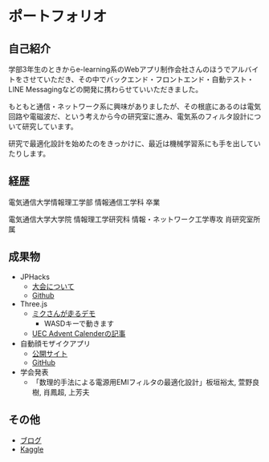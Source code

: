 # ポートフォリオ
## 自己紹介
学部3年生のときからe-learning系のWebアプリ制作会社さんのほうでアルバイトをさせていただき、その中でバックエンド・フロントエンド・自動テスト・LINE Messagingなどの開発に携わらせていいただきました。

もともと通信・ネットワーク系に興味がありましたが、その根底にあるのは電気回路や電磁波だ、という考えから今の研究室に進み、電気系のフィルタ設計について研究しています。

研究で最適化設計を始めたのをきっかけに、最近は機械学習系にも手を出していたりします。

## 経歴
電気通信大学情報理工学部 情報通信工学科 卒業

電気通信大学大学院 情報理工学研究科 情報・ネットワーク工学専攻 肖研究室所属

## 成果物
- JPHacks
	- [大会について](https://jphacks.com/information/result-report2019/)
	- [Github](https://github.com/jphacks/TK_1921)
- Three.js
	- [ミクさんが走るデモ](https://one-color-low.github.io/LoadAvatar/)
		- WASDキーで動きます
	- [UEC Advent Calenderの記事](http://gakki-uec15.hatenablog.com/entry/2019/12/08/235126)
- 自動顔モザイクアプリ
	- [公開サイト](https://body-hiding-secure.herokuapp.com/give_processed_image_app/upload_form)
	- [GitHub](https://github.com/one-color-low/Body_hidding)
- 学会発表
	- 「数理的手法による電源用EMIフィルタの最適化設計」板垣裕太, 萱野良樹, 肖鳳超, 上芳夫

## その他
- [ブログ](http://gakki-uec15.hatenablog.com/)
- [Kaggle](https://www.kaggle.com/yitagaki0309)

